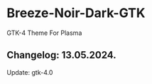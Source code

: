 # Breeze-Noir-Dark-GTK
GTK-4 Theme For Plasma

Changelog: 13.05.2024.
-----------------------

Update: gtk-4.0
